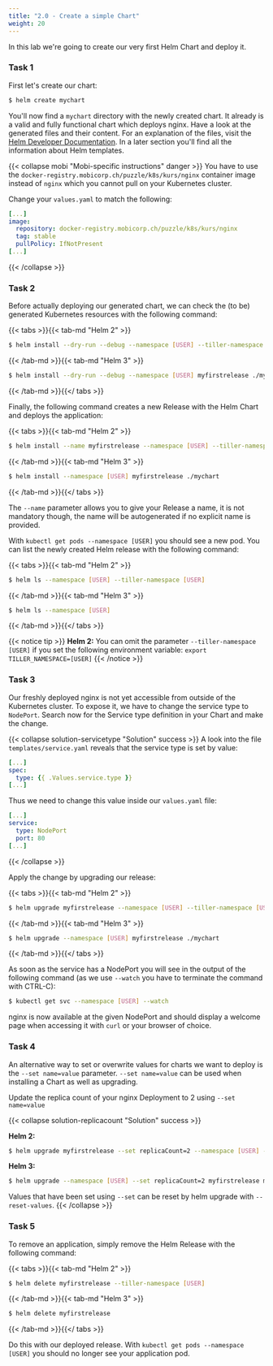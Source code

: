 ```yaml
---
title: "2.0 - Create a simple Chart"
weight: 20
---
```


In this lab we're going to create our very first Helm Chart and deploy it.

### Task 1

First let's create our chart:

```bash
$ helm create mychart
```

You'll now find a `mychart` directory with the newly created chart. It already is a valid and fully functional chart which deploys nginx. Have a look at the generated files and their content. For an explanation of the files, visit the [Helm Developer Documentation](https://docs.helm.sh/developing_charts/#the-chart-file-structure). In a later section you'll find all the information about Helm templates.


{{< collapse mobi "Mobi-specific instructions" danger >}}
You have to use the `docker-registry.mobicorp.ch/puzzle/k8s/kurs/nginx` container image instead of `nginx` which you cannot pull on your Kubernetes cluster.

Change your `values.yaml` to match the following:

```yaml
[...]
image:
  repository: docker-registry.mobicorp.ch/puzzle/k8s/kurs/nginx
  tag: stable
  pullPolicy: IfNotPresent
[...]
```
{{< /collapse >}}

### Task 2

Before actually deploying our generated chart, we can check the (to be) generated Kubernetes resources with the following command:

{{< tabs >}}{{< tab-md "Helm 2" >}}
```bash
$ helm install --dry-run --debug --namespace [USER] --tiller-namespace [USER] ./mychart
```
{{< /tab-md >}}{{< tab-md "Helm 3" >}}
```bash
$ helm install --dry-run --debug --namespace [USER] myfirstrelease ./mychart
```
{{< /tab-md >}}{{</ tabs >}}

Finally, the following command creates a new Release with the Helm Chart and deploys the application:

{{< tabs >}}{{< tab-md "Helm 2" >}}
```bash
$ helm install --name myfirstrelease --namespace [USER] --tiller-namespace [USER] ./mychart 
```
{{< /tab-md >}}{{< tab-md "Helm 3" >}}
```bash
$ helm install --namespace [USER] myfirstrelease ./mychart
```
{{< /tab-md >}}{{</ tabs >}}

The `--name` parameter allows you to give your Release a name, it is not mandatory though, the name will be autogenerated if no explicit name is provided.

With `kubectl get pods --namespace [USER]` you should see a new pod. You can list the newly created Helm release with the following command:

{{< tabs >}}{{< tab-md "Helm 2" >}}
```bash
$ helm ls --namespace [USER] --tiller-namespace [USER]
```
{{< /tab-md >}}{{< tab-md "Helm 3" >}}
```bash
$ helm ls --namespace [USER]
```
{{< /tab-md >}}{{</ tabs >}}

{{< notice tip >}}
**Helm 2:** You can omit the parameter `--tiller-namespace [USER]` if you set the following environment variable: `export TILLER_NAMESPACE=[USER]`
{{< /notice >}}

### Task 3

Our freshly deployed nginx is not yet accessible from outside of the Kubernetes cluster. To expose it, we have to change the service type to `NodePort`.
Search now for the Service type definition in your Chart and make the change.

{{< collapse solution-servicetype "Solution" success >}}
A look into the file `templates/service.yaml` reveals that the service type is set by value:
```yaml
[...]
spec:
  type: {{ .Values.service.type }}
[...]
```

Thus we need to change this value inside our `values.yaml` file:
```yaml
[...]
service:
  type: NodePort
  port: 80
[...]
```
{{< /collapse >}}

Apply the change by upgrading our release:

{{< tabs >}}{{< tab-md "Helm 2" >}}
```bash
$ helm upgrade myfirstrelease --namespace [USER] --tiller-namespace [USER] ./mychart
```
{{< /tab-md >}}{{< tab-md "Helm 3" >}}
```bash
$ helm upgrade --namespace [USER] myfirstrelease ./mychart 
```
{{< /tab-md >}}{{</ tabs >}}

As soon as the service has a NodePort you will see in the output of the following command (as we use `--watch` you have to terminate the command with CTRL-C):

```bash
$ kubectl get svc --namespace [USER] --watch
```

nginx is now available at the given NodePort and should display a welcome page when accessing it with `curl` or your browser of choice.

### Task 4

An alternative way to set or overwrite values for charts we want to deploy is the `--set name=value` parameter. `--set name=value` can be used when installing a Chart as well as upgrading.

Update the replica count of your nginx Deployment to 2 using `--set name=value`

{{< collapse solution-replicacount "Solution" success >}}

**Helm 2:**
```bash
$ helm upgrade myfirstrelease --set replicaCount=2 --namespace [USER] --tiller-namespace [USER] mychart
```

**Helm 3:**
```bash
$ helm upgrade --namespace [USER] --set replicaCount=2 myfirstrelease mychart 
```

Values that have been set using `--set` can be reset by helm upgrade with `--reset-values`.
{{< /collapse >}}

### Task 5

To remove an application, simply remove the Helm Release with the following command:

{{< tabs >}}{{< tab-md "Helm 2" >}}
```bash
$ helm delete myfirstrelease --tiller-namespace [USER]
```
{{< /tab-md >}}{{< tab-md "Helm 3" >}}
```bash
$ helm delete myfirstrelease
```
{{< /tab-md >}}{{</ tabs >}}

Do this with our deployed release. With `kubectl get pods --namespace [USER]` you should no longer see your application pod.
